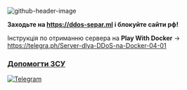 ![github-header-image](https://user-images.githubusercontent.com/81070564/199654120-66b82bac-bd88-4534-b06e-14df7e3e1f53.png)

**Заходьте на <https://ddos-separ.ml> і блокуйте сайти рф!**

Інструкція по отриманню сервера на **Play With Docker** -> <https://telegra.ph/Server-dlya-DDoS-na-Docker-04-01>
    
### [Допомогти ЗСУ](https://uahelp.monobank.ua "Кинь пару гривень:)")

[![Telegram](https://img.shields.io/badge/Telegram-blue.svg?style=flat-square&logo=telegram)](https://t.me/dirim "Мій телеграм")
